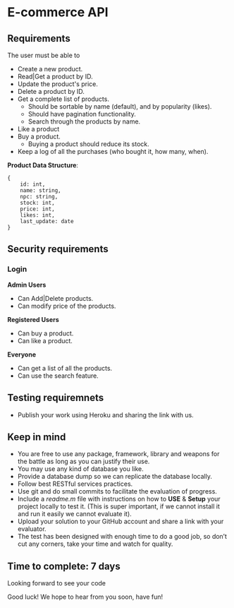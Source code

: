 # E-commerce API

## Requirements

The user must be able to

- Create a new product.
- Read|Get a product by ID.
- Update the product's price.
- Delete a product by ID.
- Get a complete list of products.
    + Should be sortable by name (default), and by popularity (likes). 
    + Should have pagination functionality.
    + Search through the products by name.
- Like a product
- Buy a product.
    + Buying a product should reduce its stock.
- Keep a log of all the purchases (who bought it, how many, when).

**Product Data Structure**:

```
{
    id: int,
    name: string,
    npc: string,
    stock: int,
    price: int,
    likes: int,
    last_update: date
}
```

## Security requirements

### Login

**Admin Users**

- Can Add|Delete products. 
- Can modify price of the products.

**Registered Users**

- Can buy a product.
- Can like a product.

**Everyone**
- Can get a list of all the products.
- Can use the search feature.

## Testing requiremnets

- Publish your work using Heroku and sharing the link with us.

## Keep in mind

- You are free to use any package, framework, library and weapons for the battle as long as you can justify their use.
- You may use any kind of database you like.
- Provide a database dump so we can replicate the database locally.
- Follow best RESTful services practices.
- Use git and do small commits to facilitate the evaluation of progress.
- Include a *readme.m* file with instructions on how to **USE** & **Setup** your project locally to test it. (This is super important, if we cannot install it and run it easily we cannot evaluate it).
- Upload your solution to your GitHub account and share a link with your evaluator.
- The test has been designed with enough time to do a good job, so don’t cut any corners, take your time and watch for quality.

## Time to complete: 7 days

Looking forward to see your code

Good luck!
We hope to hear from you soon, have fun! 